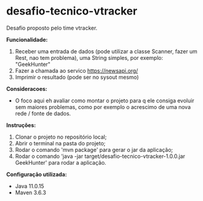 # desafio-tecnico-vtracker
Desafio proposto pelo time vtracker.

**Funcionalidade:**
1) Receber uma entrada de dados (pode utilizar a classe Scanner, fazer um Rest, nao tem problema), uma String simples, por exemplo: "GeekHunter"
2) Fazer a chamada ao servico https://newsapi.org/
3) Imprimir o resultado (pode ser no sysout mesmo)

**Consideracoes:**
- O foco aqui eh avaliar como montar o projeto para q ele consiga evoluir sem maiores problemas, como por exemplo o acrescimo de uma nova rede / fonte de dados.


**Instruções:**

1) Clonar o projeto no repositório local;
2) Abrir o terminal na pasta do projeto;
3) Rodar o comando 'mvn package' para gerar o jar da aplicação;
4) Rodar o comando 'java -jar target/desafio-tecnico-vtracker-1.0.0.jar GeekHunter' para rodar a aplicação.

**Configuração utilizada:**
- Java 11.0.15
- Maven 3.6.3
